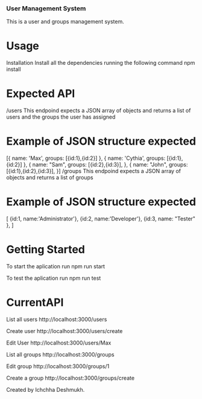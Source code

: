 ### User Management System

This is a user and groups management system.

# Usage

Installation
Install all the dependencies running the following command npm install

# Expected API

/users
This endpoind expects a JSON array of objects and returns a list of users and the groups the user has assigned

# Example of JSON structure expected

[{
name: 'Max',
groups: [{id:1},{id:2}]
}, {
name: 'Cythia',
groups: [{id:1},{id:2}]
},
{
name: "Sam",
groups: [{id:2},{id:3}],
},
{
name: "John",
groups: [{id:1},{id:2},{id:3}],
}]
/groups
This endpoind expects a JSON array of objects and returns a list of groups

# Example of JSON structure expected

[
{id:1, name:'Administrator'},
{id:2, name:'Developer'},
{id:3, name: "Tester" },
]

# Getting Started

To start the aplication run
npm run start

To test the aplication run
npm run test

# CurrentAPI

List all users
http://localhost:3000/users

Create user
http://localhost:3000/users/create

Edit User
http://localhost:3000/users/Max

List all groups
http://localhost:3000/groups

Edit group
http://localhost:3000/groups/1

Create a group
http://localhost:3000/groups/create

Created by Ichchha Deshmukh.
